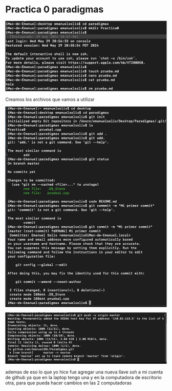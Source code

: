 # Practica 0 paradigmas

![Img1](/imagenes/1.png)

Creamos los archivos que vamos a utilizar 

![Img2](/imagenes/2.png)

![Img3](/imagenes/3.png)

ademas de eso lo que yo hice fue agregar una nueva llave ssh a mi cuenta de github
ya que en la laptop tengo una y en la computadora de escritorio otra, para que pueda
hacer cambios en las 2 computadoras




